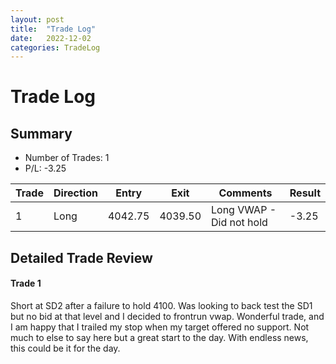 ```yaml
---
layout: post
title:  "Trade Log"
date:   2022-12-02 
categories: TradeLog
---
```

# Trade Log
## Summary
- Number of Trades: 1
- P/L: -3.25

| Trade | Direction | Entry   | Exit    | Comments                 | Result |
|-------|-----------|---------|---------|--------------------------|--------|
| 1     | Long      | 4042.75 | 4039.50 | Long VWAP - Did not hold | -3.25  |



## Detailed Trade Review

#### Trade 1
Short at SD2 after a failure to hold 4100. Was looking to back test the SD1 but no bid at that level and I decided to frontrun vwap. Wonderful trade, and I am happy that I trailed my stop when my target offered no support. Not much to else to say here but a great start to the day. With endless news, this could be it for the day. 
